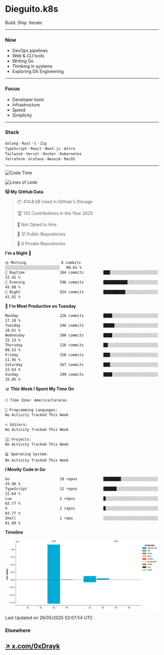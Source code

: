 # Dieguito.k8s

Build. Ship. Iterate.

---

### Now

- DevOps pipelines  
- Web & CLI tools  
- Writing Go  
- Thinking in systems
- Exploring DX Engineering

---

### Focus

- Developer tools  
- Infrastructure  
- Speed  
- Simplicity

---

### Stack

`Golang` · `Rust` · `C` · `Zig`  
`TypeScript` · `React` · `Next.js` · `Astro`  
`Tailwind` · `Vercel` · `Docker` · `Kubernetes`  
`Terraform` · `Grafana` · `Neovim` · `MacOS`

---

<!--START_SECTION:waka-->
![Code Time](http://img.shields.io/badge/Code%20Time-46%20mins-blue)

![Lines of code](https://img.shields.io/badge/From%20Hello%20World%20I%27ve%20Written-13.3%20million%20lines%20of%20code-blue)

**🐱 My GitHub Data** 

> 📦 414.8 kB Used in GitHub's Storage 
 > 
> 🏆 133 Contributions in the Year 2025
 > 
> 🚫 Not Opted to Hire
 > 
> 📜 31 Public Repositories 
 > 
> 🔑 6 Private Repositories 
 > 
**I'm a Night 🦉** 

```text
🌞 Morning                8 commits           ░░░░░░░░░░░░░░░░░░░░░░░░░   00.61 % 
🌆 Daytime                164 commits         ███░░░░░░░░░░░░░░░░░░░░░░   12.41 % 
🌃 Evening                596 commits         ███████████░░░░░░░░░░░░░░   45.08 % 
🌙 Night                  554 commits         ██████████░░░░░░░░░░░░░░░   41.91 % 
```
📅 **I'm Most Productive on Tuesday** 

```text
Monday                   226 commits         ████░░░░░░░░░░░░░░░░░░░░░   17.10 % 
Tuesday                  246 commits         █████░░░░░░░░░░░░░░░░░░░░   18.61 % 
Wednesday                200 commits         ████░░░░░░░░░░░░░░░░░░░░░   15.13 % 
Thursday                 126 commits         ██░░░░░░░░░░░░░░░░░░░░░░░   09.53 % 
Friday                   158 commits         ███░░░░░░░░░░░░░░░░░░░░░░   11.95 % 
Saturday                 167 commits         ███░░░░░░░░░░░░░░░░░░░░░░   12.63 % 
Sunday                   199 commits         ████░░░░░░░░░░░░░░░░░░░░░   15.05 % 
```


📊 **This Week I Spent My Time On** 

```text
🕑︎ Time Zone: America/Caracas

💬 Programming Languages: 
No Activity Tracked This Week

🔥 Editors: 
No Activity Tracked This Week

🐱‍💻 Projects: 
No Activity Tracked This Week

💻 Operating System: 
No Activity Tracked This Week
```

**I Mostly Code in Go** 

```text
Go                       18 repos            ████████░░░░░░░░░░░░░░░░░   33.96 % 
TypeScript               12 repos            ██████░░░░░░░░░░░░░░░░░░░   22.64 % 
Lua                      2 repos             █░░░░░░░░░░░░░░░░░░░░░░░░   03.77 % 
V                        2 repos             █░░░░░░░░░░░░░░░░░░░░░░░░   03.77 % 
Shell                    1 repo              ░░░░░░░░░░░░░░░░░░░░░░░░░   01.89 % 
```



**Timeline**

![Lines of Code chart](https://raw.githubusercontent.com/DiegoDev2/DiegoDev2/main/assets/bar_graph.png)


 Last Updated on 28/05/2025 02:07:54 UTC
<!--END_SECTION:waka-->


### Elsewhere

[↗ x.com/0xDrayk](https://x.com/0xDrayk)  
---


